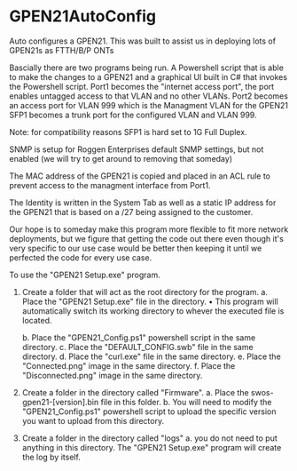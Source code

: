 # GPEN21AutoConfig
Auto configures a GPEN21.
This was built to assist us in deploying lots of GPEN21s as FTTH/B/P ONTs

Bascially there are two programs being run. A Powershell script that is able to make the changes to a GPEN21 and a graphical UI built in C# that invokes the Powershell script.
Port1 becomes the "internet access port", the port enables untagged access to that VLAN and no other VLANs.
Port2 becomes an access port for VLAN 999 which is the Managment VLAN for the GPEN21
SFP1 becomes a trunk port for the configured VLAN and VLAN 999. 

Note: for compatibility reasons SFP1 is hard set to 1G Full Duplex. 

SNMP is setup for Roggen Enterprises default SNMP settings, but not enabled (we will try to get around to removing that someday)

The MAC address of the GPEN21 is copied and placed in an ACL rule to prevent access to the managment interface from Port1.

The Identity is written in the System Tab as well as a static IP address for the GPEN21 that is based on a /27 being assigned to the customer. 

Our hope is to someday make this program more flexible to fit more network deployments, but we figure that getting the code out there even though it's very specific to our use case would be better then keeping it until we perfected the code for every use case. 

To use the "GPEN21 Setup.exe" program.

1. Create a folder that will act as the root directory for the program.
	a. Place the "GPEN21 Setup.exe" file in the directory.
		• This program will automatically switch its working
		  directory to whever the executed file is located.

	b. Place the "GPEN21_Config.ps1" powershell script in the same directory.
	c. Place the "DEFAULT_CONFIG.swb" file in the same directory.
	d. Place the "curl.exe" file in the same directory.
	e. Place the "Connected.png" image in the same directory.
	f. Place the "Disconnected.png" image in the same directory.

2. Create a folder in the directory called "Firmware".
	a. Place the swos-gpen21-[version].bin file in this folder.
	b. You will need to modify the "GPEN21_Config.ps1" powershell
	  script to upload the specific version you want to upload from this directory.

3. Create a folder in the directory called "logs"
	a. you do not need to put anything in this directory. The "GPEN21 Setup.exe" program 	   	   		   will create the log by itself.
